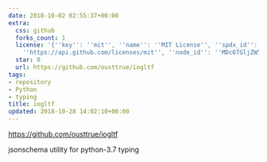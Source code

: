```yaml
---
date: 2018-10-02 02:55:37+00:00
extra:
  css: github
  forks_count: 1
  license: '{''key'': ''mit'', ''name'': ''MIT License'', ''spdx_id'': ''MIT'', ''url'':
    ''https://api.github.com/licenses/mit'', ''node_id'': ''MDc6TGljZW5zZTEz''}'
  star: 0
  url: https://github.com/ousttrue/iogltf
tags:
- repository
- Python
- typing
title: iogltf
updated: 2018-10-28 14:02:10+00:00
---
```


<https://github.com/ousttrue/iogltf>

jsonschema utility for python-3.7 typing
